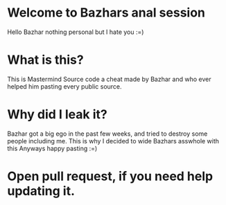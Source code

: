 # Welcome to Bazhars anal session
Hello Bazhar nothing personal but I hate you :=) 

# What is this? 

This is Mastermind Source code a cheat made by Bazhar and who ever helped him pasting every public source. 

# Why did I leak it? 

Bazhar got a big ego in the past few weeks, and tried to destroy some people including me. This is why I decided to wide Bazhars asswhole with this
Anyways happy pasting :=)

# Open pull request, if you need help updating it.
